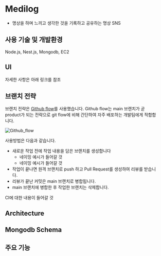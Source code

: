 # Medilog

- 명상을 하며 느끼고 생각한 것을 기록하고 공유하는 명상 SNS

## 사용 기술 및 개발환경

Node.js, Nest.js, Mongodb, EC2

## UI

자세한 사항은 아래 링크를 참조

## 브랜치 전략
브랜치 전략은 [Github flow](https://oogway.tistory.com/6)를 사용했습니다. Github flow는 main 브랜치가 곧 product가 되는 전략으로 git flow에 비해 간단하여 자주 배포하는 개발팀에게 적합합니다.

![Github_flow](https://blog.kakaocdn.net/dn/NDqYw/btrCBZEw19s/VTKqKnsaZzkFBEHAhWhCwk/img.png)

사용방법은 다음과 같습니다.

- 새로운 작업 전에 작업 내용을 담은 브랜치를 생성합니다
  - 네이밍 예시가 들어갈 것
  - 네이밍 예시가 들어갈 것
- 작업이 끝나면 원격 브랜치로 push 하고 Pull Request를 생성하여 리뷰를 받습니다.
- 리뷰가 끝난 커밋은 main 브랜치로 병합됩니다.
- main 브랜치에 병합한 후 작업한 브랜치는 삭제합니다.

CI에 대한 내용이 들어갈 것

## Architecture

## Mongodb Schema

## 주요 기능
